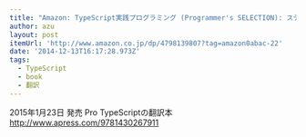 ```yaml
---
title: "Amazon: TypeScript実践プログラミング (Programmer's SELECTION): スティーブ・フェントン, 鈴木 幸敏, 株式会社クイープ"
author: azu
layout: post
itemUrl: 'http://www.amazon.co.jp/dp/4798139807?tag=amazon0abac-22'
date: '2014-12-13T16:17:28.973Z'
tags:
  - TypeScript
  - book
  - 翻訳
---
```

2015年1月23日 発売
Pro TypeScriptの翻訳本
http://www.apress.com/9781430267911
